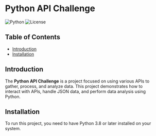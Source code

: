 # Python API Challenge

![Python](https://img.shields.io/badge/Python-3.8%2B-blue)
![License](https://img.shields.io/badge/license-MIT-green)

## Table of Contents

- [Introduction](#introduction)
- [Installation](#installation)

## Introduction

The **Python API Challenge** is a project focused on using various APIs to gather, process, and analyze data. This project demonstrates how to interact with APIs, handle JSON data, and perform data analysis using Python.

## Installation

To run this project, you need to have Python 3.8 or later installed on your system.
